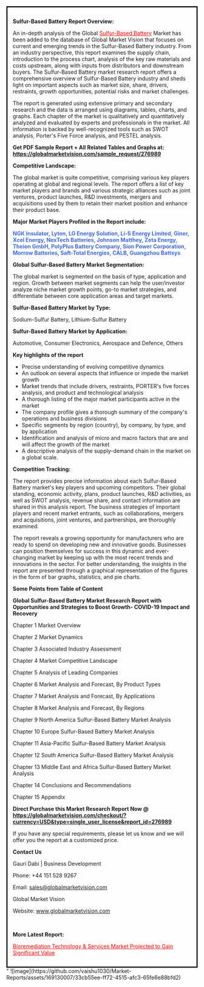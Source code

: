 <div style='border: 3px solid black; padding: 1em;'>

<strong>Sulfur-Based Battery Report Overview:</strong>

An in-depth analysis of the Global <a style='color: #ff0000;' href='https://globalmarketvision.com/reports/global-sulfur-based-battery-market/276989'>Sulfur-Based Battery</a> Market has been added to the database of Global Market Vision that focuses on current and emerging trends in the Sulfur-Based Battery industry. From an industry perspective, this report examines the supply chain, introduction to the process chart, analysis of the key raw materials and costs upstream, along with inputs from distributors and downstream buyers. The Sulfur-Based Battery market research report offers a comprehensive overview of Sulfur-Based Battery industry and sheds light on important aspects such as market size, share, drivers, restraints, growth opportunities, potential risks and market challenges.

The report is generated using extensive primary and secondary research and the data is arranged using diagrams, tables, charts, and graphs. Each chapter of the market is qualitatively and quantitatively analyzed and evaluated by experts and professionals in the market. All information is backed by well-recognized tools such as SWOT analysis, Porter's Five Force analysis, and PESTEL analysis.

<strong>Get PDF Sample Report + All Related Tables and Graphs at</strong><strong>:</strong><strong> <a style='color: #ff0000;' href='https://globalmarketvision.com/sample_request/276989?utm_source=linkedinPulse&utm_medium=SN&utm_campaign=SN'><strong>https://globalmarketvision.com/sample_request/276989</strong></a></strong>

<strong>Competitive Landscape:</strong>

The global market is quite competitive, comprising various key players operating at global and regional levels. The report offers a list of key market players and brands and various strategic alliances such as joint ventures, product launches, R&amp;D investments, mergers and acquisitions used by them to retain their market position and enhance their product base.

<strong>Major Market Players Profiled in the Report include:</strong>

<strong style='color: #4169e1;'>NGK Insulator, Lyten, LG Energy Solution, Li-S Energy Limited, Giner, Xcel Energy, NexTech Batteries, Johnson Matthey, Zeta Energy, Theion GmbH, PolyPlus Battery Company, Sion Power Corporation, Morrow Batteries, Saft-Total Energies, CALB, Guangzhou Battsys</strong>

<strong>Global Sulfur-Based Battery Market Segmentation:</strong>

The global market is segmented on the basis of type, application and region. Growth between market segments can help the user/investor analyze niche market growth points, go-to market strategies, and differentiate between core application areas and target markets.

<strong>Sulfur-Based Battery Market by Type</strong><strong>:</strong>

Sodium-Sulfur Battery, Lithium-Sulfur Battery

<strong>Sulfur-Based Battery Market by</strong><strong> Application:</strong>

Automotive, Consumer Electronics, Aerospace and Defence, Others

<strong>Key highlights of the report</strong>
<ul>
  <li>Precise understanding of evolving competitive dynamics</li>
  <li>An outlook on several aspects that influence or impede the market growth</li>
  <li>Market trends that include drivers, restraints, PORTER's five forces analysis, and product and technological analysis</li>
  <li>A thorough listing of the major market participants active in the market</li>
  <li>The company profile gives a thorough summary of the company's operations and business divisions</li>
  <li>Specific segments by region (country), by company, by type, and by application</li>
  <li>Identification and analysis of micro and macro factors that are and will affect the growth of the market</li>
  <li>A descriptive analysis of the supply-demand chain in the market on a global scale.</li>
</ul>
<strong>Competition Tracking:</strong>

The report provides precise information about each Sulfur-Based Battery market's key players and upcoming competitors. Their global standing, economic activity, plans, product launches, R&amp;D activities, as well as SWOT analysis, revenue share, and contact information are shared in this analysis report. The business strategies of important players and recent market entrants, such as collaborations, mergers and acquisitions, joint ventures, and partnerships, are thoroughly examined.

The report reveals a growing opportunity for manufacturers who are ready to spend on developing new and innovative goods. Businesses can position themselves for success in this dynamic and ever-changing market by keeping up with the most recent trends and innovations in the sector. For better understanding, the insights in the report are presented through a graphical representation of the figures in the form of bar graphs, statistics, and pie charts.

<strong>Some Points from Table of Content</strong>

<strong>Global Sulfur-Based Battery Market Research Report with Opportunities and Strategies to Boost Growth- COVID-19 Impact and Recovery</strong>

Chapter 1 Market Overview

Chapter 2 Market Dynamics

Chapter 3 Associated Industry Assessment

Chapter 4 Market Competitive Landscape

Chapter 5 Analysis of Leading Companies

Chapter 6 Market Analysis and Forecast, By Product Types

Chapter 7 Market Analysis and Forecast, By Applications

Chapter 8 Market Analysis and Forecast, By Regions

Chapter 9 North America Sulfur-Based Battery Market Analysis

Chapter 10 Europe Sulfur-Based Battery Market Analysis

Chapter 11 Asia-Pacific Sulfur-Based Battery Market Analysis

Chapter 12 South America Sulfur-Based Battery Market Analysis

Chapter 13 Middle East and Africa Sulfur-Based Battery Market Analysis

Chapter 14 Conclusions and Recommendations

Chapter 15 Appendix

<strong>Direct Purchase this Market Research Report Now @ <a style='color: #ff0000;' href='https://globalmarketvision.com/checkout/?currency=USD&type=single_user_license&report_id=276989?utm_source=linkedinPulse&utm_medium=SN&utm_campaign=SN'><strong>https://globalmarketvision.com/checkout/?currency=USD&type=single_user_license&report_id=276989</strong></a></strong>

If you have any special requirements, please let us know and we will offer you the report at a customized price.
<p id='ember58' class='ember-view reader-content-blocks__paragraph'><strong>Contact Us</strong></p>
<p id='ember59' class='ember-view reader-content-blocks__paragraph'>Gauri Dabi | Business Development</p>
<p id='ember60' class='ember-view reader-content-blocks__paragraph'>Phone: +44 151 528 9267</p>
Email: <a href='mailto:sales@globalmarketvision.com'>sales@globalmarketvision.com</a>

Global Market Vision

Website: <a href='http://www.globalmarketvision.com/'>www.globalmarketvision.com</a>

&nbsp;

<strong>More Latest Report:</strong>

<a style='color: #ff0000;' href='https://medium.com/@namratasonawane27/bioremediation-technology-services-market-projected-to-gain-significant-value-b3a75538f5c6'>Bioremediation Technology & Services Market Projected to Gain Significant Value</a>

</div>"
![image](https://github.com/vaishu1030/Market-Reports/assets/169130007/33cb55ee-ff72-4515-afc3-65fe6e88bfd2)

